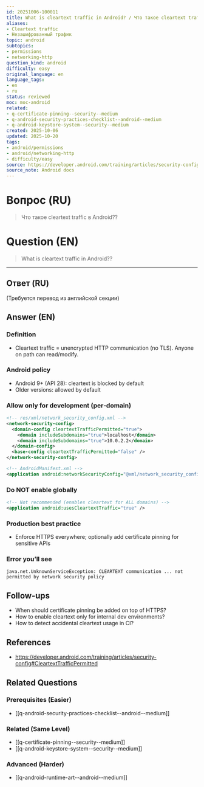 ```yaml
---
id: 20251006-100011
title: What is cleartext traffic in Android? / Что такое cleartext traffic в Android?
aliases:
- Cleartext traffic
- Незашифрованный трафик
topic: android
subtopics:
- permissions
- networking-http
question_kind: android
difficulty: easy
original_language: en
language_tags:
- en
- ru
status: reviewed
moc: moc-android
related:
- q-certificate-pinning--security--medium
- q-android-security-practices-checklist--android--medium
- q-android-keystore-system--security--medium
created: 2025-10-06
updated: 2025-10-20
tags:
- android/permissions
- android/networking-http
- difficulty/easy
source: https://developer.android.com/training/articles/security-config#CleartextTrafficPermitted
source_note: Android docs
---
```


# Вопрос (RU)
> Что такое cleartext traffic в Android??

# Question (EN)
> What is cleartext traffic in Android??

---

## Ответ (RU)

(Требуется перевод из английской секции)

## Answer (EN)

### Definition
- Cleartext traffic = unencrypted HTTP communication (no TLS). Anyone on path can read/modify.

### Android policy
- Android 9+ (API 28): cleartext is blocked by default
- Older versions: allowed by default

### Allow only for development (per‑domain)
```xml
<!-- res/xml/network_security_config.xml -->
<network-security-config>
  <domain-config cleartextTrafficPermitted="true">
    <domain includeSubdomains="true">localhost</domain>
    <domain includeSubdomains="true">10.0.2.2</domain>
  </domain-config>
  <base-config cleartextTrafficPermitted="false" />
</network-security-config>
```
```xml
<!-- AndroidManifest.xml -->
<application android:networkSecurityConfig="@xml/network_security_config" />
```

### Do NOT enable globally
```xml
<!-- Not recommended (enables cleartext for ALL domains) -->
<application android:usesCleartextTraffic="true" />
```

### Production best practice
- Enforce HTTPS everywhere; optionally add certificate pinning for sensitive APIs

### Error you’ll see
```
java.net.UnknownServiceException: CLEARTEXT communication ... not permitted by network security policy
```

## Follow-ups
- When should certificate pinning be added on top of HTTPS?
- How to enable cleartext only for internal dev environments?
- How to detect accidental cleartext usage in CI?

## References
- https://developer.android.com/training/articles/security-config#CleartextTrafficPermitted

## Related Questions

### Prerequisites (Easier)
- [[q-android-security-practices-checklist--android--medium]]

### Related (Same Level)
- [[q-certificate-pinning--security--medium]]
- [[q-android-keystore-system--security--medium]]

### Advanced (Harder)
- [[q-android-runtime-art--android--medium]]
